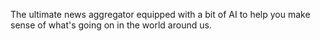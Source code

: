 The ultimate news aggregator equipped with a bit of AI to help you make sense of what's going on in the world around us.
